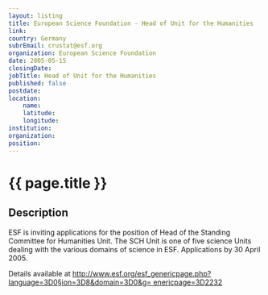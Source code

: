 ```yaml
---
layout: listing
title: European Science Foundation - Head of Unit for the Humanities
link:
country: Germany
subrEmail: crustat@esf.org
organization: European Science Foundation 
date: 2005-05-15
closingDate: 
jobTitle: Head of Unit for the Humanities
published: false
postdate:
location:
    name: 
    latitude: 
    longitude: 
institution: 
organization: 
position: 
--- 
```



# {{ page.title }}

## Description



<p>ESF is inviting applications for the position of Head of the Standing Committee for Humanities Unit. The SCH Unit is one of five science Units dealing with the various domains of science in ESF. Applications by 30 April 2005.</p>                                                                     
                                                                                
<p>Details available at                                                           <a href="http://www.esf.org/esf_genericpage.php?language=3D0&section=3D8&domain=3D0&g=   
enericpage=3D2232">http://www.esf.org/esf_genericpage.php?language=3D0&section=3D8&domain=3D0&g=   
enericpage=3D2232</a></p>
